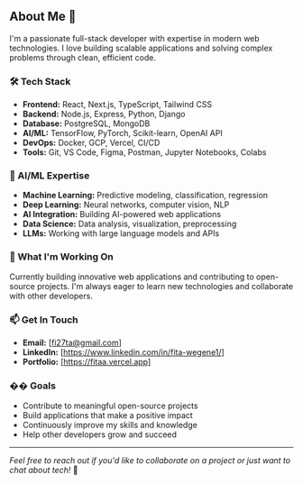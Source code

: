 ## About Me 👋

I'm a passionate full-stack developer with expertise in modern web technologies. I love building scalable applications and solving complex problems through clean, efficient code.

### 🛠️ Tech Stack
- **Frontend:** React, Next.js, TypeScript, Tailwind CSS
- **Backend:** Node.js, Express, Python, Django
- **Database:** PostgreSQL, MongoDB
- **AI/ML:** TensorFlow, PyTorch, Scikit-learn, OpenAI API
- **DevOps:** Docker, GCP, Vercel, CI/CD
- **Tools:** Git, VS Code, Figma, Postman, Jupyter Notebooks, Colabs

### 🤖 AI/ML Expertise
- **Machine Learning:** Predictive modeling, classification, regression
- **Deep Learning:** Neural networks, computer vision, NLP
- **AI Integration:** Building AI-powered web applications
- **Data Science:** Data analysis, visualization, preprocessing
- **LLMs:** Working with large language models and APIs

### 🚀 What I'm Working On
Currently building innovative web applications and contributing to open-source projects. I'm always eager to learn new technologies and collaborate with other developers.

### 📫 Get In Touch
- **Email:** [fi27ta@gmail.com]
- **LinkedIn:** [https://www.linkedin.com/in/fita-wegene1/]
- **Portfolio:** [https://fitaa.vercel.app]

### �� Goals
- Contribute to meaningful open-source projects
- Build applications that make a positive impact
- Continuously improve my skills and knowledge
- Help other developers grow and succeed

---

*Feel free to reach out if you'd like to collaborate on a project or just want to chat about tech!* 🚀
